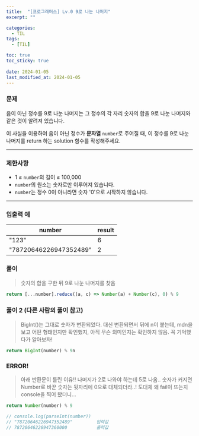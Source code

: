 ```yaml
---
title:  "[프로그래머스] Lv.0 9로 나눈 나머지"
excerpt: ""

categories:
  - TIL
tags:
  - [TIL]

toc: true
toc_sticky: true
 
date: 2024-01-05
last_modified_at: 2024-01-05
---
```


### **문제**

음이 아닌 정수를 9로 나눈 나머지는 그 정수의 각 자리 숫자의 합을 9로 나눈 나머지와 같은 것이 알려져 있습니다.

이 사실을 이용하여 음이 아닌 정수가 **문자열** `number`로 주어질 때, 이 정수를 9로 나눈 나머지를 return 하는 solution 함수를 작성해주세요.

---

### 제한사항

- 1 ≤ `number`의 길이 ≤ 100,000
- `number`의 원소는 숫자로만 이루어져 있습니다.
- `number`는 정수 0이 아니라면 숫자 '0'으로 시작하지 않습니다.

---


### 입출력 예

| number | result |
| --- | --- |
| "123" | 6 |
| "78720646226947352489" | 2 |


### 풀이

> 숫자의 합을 구한 뒤 9로 나눈 나머지를 찾음
> 

```jsx
return [...number].reduce((a, c) => Number(a) + Number(c), 0) % 9
```


### 풀이 2 (다른 사람의 풀이 참고)

> BigInt()는 그대로 숫자가 변환되었다. 
대신 변환되면서 뒤에 n이 붙는데, mdn을 보고 어떤 형태인지만 확인했지, 아직 무슨 의미인지는 확인하지 않음. 꼭 기억했다가 알아보자!
> 

```jsx
return BigInt(number) % 9n
```


### ERROR!

> 아래 반환문이 틀린 이유!! 
나머지가 2로 나와야 하는데 5로 나옴.. 
숫자가 커지면 Number로 바꾼 숫자는 뒷자리에 0으로 대체되더라..!
도대체 왜 fail이 뜨는지 console을 찍어 봤더니…
> 

```jsx
return Number(number) % 9

// console.log(parseInt(number))
// "78720646226947352489"         입력값
// 78720646226947360000           출력값
```